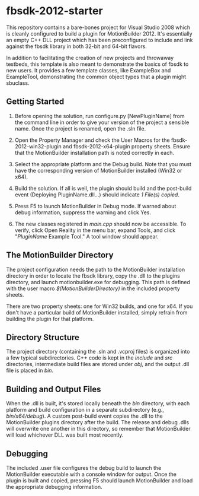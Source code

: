 fbsdk-2012-starter
==================

This repository contains a bare-bones project for Visual Studio 2008 which is
cleanly configured to build a plugin for MotionBuilder 2012. It's essentially
an empty C++ DLL project which has been preconfigured to include and link
against the fbsdk library in both 32-bit and 64-bit flavors.

In addition to facilitating the creation of new projects and throwaway
testbeds, this template is also meant to demonstrate the basics of fbsdk to
new users. It provides a few template classes, like ExampleBox and
ExampleTool, demonstrating the common object types that a plugin might
sbuclass.

Getting Started
---------------
1. Before opening the solution, run configure.py [NewPluginName] from the
   command line in order to give your version of the project a sensible name.
   Once the project is renamed, open the .sln file.

2. Open the Property Manager and check the User Macros for the
   fbsdk-2012-win32-plugin and fbsdk-2012-x64-plugin property sheets. Ensure
   that the MotionBuilder installation path is noted correctly in each.

3. Select the appropriate platform and the Debug build. Note that you must
   have the corresponding version of MotionBuilder installed (Win32 or x64).

4. Build the solution. If all is well, the plugin should build and the
   post-build event (Deploying PluginName.dll...) should indicate
   *1 File(s) copied*.

5. Press F5 to launch MotionBuilder in Debug mode. If warned about debug
   information, suppress the warning and click Yes.

6. The new classes registered in *main.cpp* should now be accessible. To
   verify, click Open Reality in the menu bar, expand Tools, and click
   "*PluginName* Example Tool." A tool window should appear.

The MotionBuilder Directory
---------------------------
The project configuration needs the path to the MotionBuilder installation
directory in order to locate the fbsdk library, copy the .dll to the plugins
directory, and launch motionbuilder.exe for debugging. This path is defined
with the user macro *$(MotionBuilderDirectory)* in the included property
sheets.

There are two property sheets: one for Win32 builds, and one for x64. If you
don't have a particular build of MotionBuilder installed, simply refrain from
building the plugin for that platform.

Directory Structure
-------------------
The project directory (containing the .sln and .vcproj files) is organized
into a few typical subdirectories. C++ code is kept in the *include* and *src*
directories, intermediate build files are stored under *obj*, and the output
.dll file is placed in *bin*.

Building and Output Files
-------------------------
When the .dll is built, it's stored locally beneath the *bin* directory, with
each platform and build configuration in a separate subdirectory (e.g.,
*bin/x64/debug*). A custom post-build event copies the .dll to the
MotionBuilder plugins directory after the build. The release and debug .dlls
will overwrite one another in this directory, so remember that MotionBuilder
will load whichever DLL was built most recently.

Debugging
---------
The included .user file configures the debug build to launch the MotionBuilder
executable with a console window for output. Once the plugin is built and
copied, pressing F5 should launch MotionBuilder and load the appropriate
debugging information.
